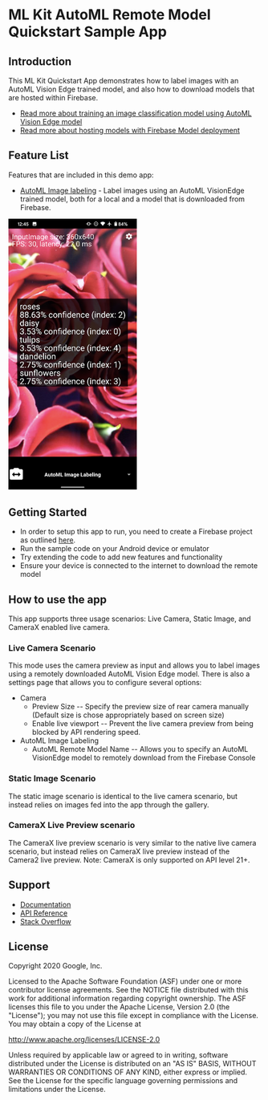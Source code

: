 # ML Kit AutoML Remote Model Quickstart Sample App

## Introduction

This ML Kit Quickstart App demonstrates how to label images with an AutoML Vision Edge trained model, and also how to download models that are hosted within Firebase.
* [Read more about training an image classification model using AutoML Vision Edge model](https://firebase.google.com/docs/ml/automl-image-labeling)
* [Read more about hosting models with Firebase Model deployment](https://firebase.google.com/docs/ml/manage-hosted-models)

## Feature List
Features that are included in this demo app:
* [AutoML Image labeling](https://developers.google.com/ml-kit/vision/image-labeling/automl/android) - Label images using an AutoML VisionEdge trained model, both for a local and a model that is downloaded from Firebase.

<img src="../screenshots/automl-quickstart.png" width="256"/>

## Getting Started

* In order to setup this app to run, you need to create a Firebase project as outlined [here](https://firebase.google.com/docs/android/setup). 
* Run the sample code on your Android device or emulator
* Try extending the code to add new features and functionality
* Ensure your device is connected to the internet to download the remote model

## How to use the app
This app supports three usage scenarios: Live Camera, Static Image, and CameraX enabled live camera.

### Live Camera Scenario
This mode uses the camera preview as input and allows you to label images using a remotely downloaded AutoML Vision Edge model. There is also a settings page that allows you to configure several options:
* Camera
    * Preview Size -- Specify the preview size of rear camera manually (Default size is chose appropriately based on screen size)
    * Enable live viewport -- Prevent the live camera preview from being blocked by API rendering speed.
* AutoML Image Labeling
    * AutoML Remote Model Name -- Allows you to specify an AutoML VisionEdge model to remotely download from the Firebase Console
    
### Static Image Scenario
The static image scenario is identical to the live camera scenario, but instead relies on images fed into the app through the gallery.

### CameraX Live Preview scenario
The CameraX live preview scenario is very similar to the native live camera scenario, but instead relies on CameraX live preview instead of the Camera2 live preview. Note: CameraX is only supported on API level 21+.


## Support

* [Documentation](https://developers.google.com/ml-kit/guides)
* [API Reference](https://developers.google.com/ml-kit/reference)
* [Stack Overflow](https://stackoverflow.com/questions/tagged/mlkit)

## License

Copyright 2020 Google, Inc.

Licensed to the Apache Software Foundation (ASF) under one or more contributor
license agreements.  See the NOTICE file distributed with this work for
additional information regarding copyright ownership.  The ASF licenses this
file to you under the Apache License, Version 2.0 (the "License"); you may not
use this file except in compliance with the License.  You may obtain a copy of
the License at

  http://www.apache.org/licenses/LICENSE-2.0

Unless required by applicable law or agreed to in writing, software
distributed under the License is distributed on an "AS IS" BASIS, WITHOUT
WARRANTIES OR CONDITIONS OF ANY KIND, either express or implied.  See the
License for the specific language governing permissions and limitations under
the License.
